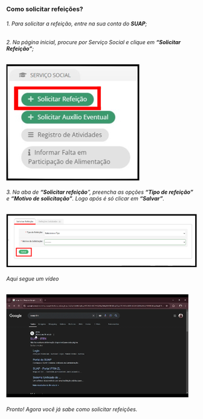 ### Como solicitar refeições?
###### 1. Para solicitar a refeição, entre na sua conta do **SUAP**;
###### 2. Na página inicial, procure por Serviço Social e clique em **“Solicitar Refeição”**;

![Imagem 1](<refeicao1.png>)

###### 3. Na aba de **“Solicitar refeição**”, preencha as opções **“Tipo de refeição”** e **“Motivo de solicitação”**. Logo após é só clicar em **“Salvar”**.

![Imagem 2](<refeicao2.png>)

###### Aqui segue um vídeo
![Aqui segue um gif](<solicitar refeição.gif>)

###### Pronto! Agora você já sabe como solicitar refeições.



